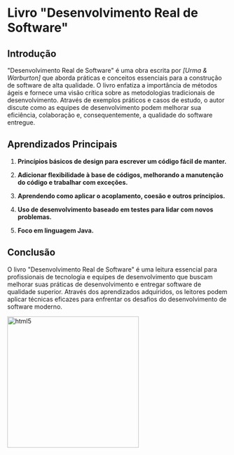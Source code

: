 
# Livro "Desenvolvimento Real de Software"

## Introdução

"Desenvolvimento Real de Software" é uma obra escrita por *[Urma & Warburton]* que aborda práticas e conceitos essenciais para a construção de software de alta qualidade. O livro enfatiza a importância de métodos ágeis e fornece uma visão crítica sobre as metodologias tradicionais de desenvolvimento. Através de exemplos práticos e casos de estudo, o autor discute como as equipes de desenvolvimento podem melhorar sua eficiência, colaboração e, consequentemente, a qualidade do software entregue.

## Aprendizados Principais

1. **Princípios básicos de design para escrever um código fácil de manter.**
  
2. **Adicionar flexibilidade à base de códigos, melhorando a manutenção do código e trabalhar com exceções.**

3. **Aprendendo como aplicar o acoplamento, coesão e outros príncipios.**

4. **Uso de desenvolvimento baseado em testes para lidar com novos problemas.**

5. **Foco em linguagem Java.**

## Conclusão

O livro "Desenvolvimento Real de Software" é uma leitura essencial para profissionais de tecnologia e equipes de desenvolvimento que buscam melhorar suas práticas de desenvolvimento e entregar software de qualidade superior. Através dos aprendizados adquiridos, os leitores podem aplicar técnicas eficazes para enfrentar os desafios do desenvolvimento de software moderno.

<img align="center" alt="html5" src="https://m.media-amazon.com/images/I/81gq4TcAmQL._SL1500_.jpg" width="300" height="auto" />

